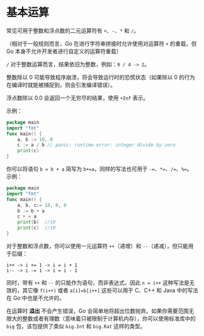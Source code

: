 # 基本运算

常见可用于整数和浮点数的二元运算符有 `+`、`-`、`*` 和 `/`。

（相对于一般规则而言，Go 在进行字符串拼接时允许使用对运算符 `+` 的重载，但 Go 本身不允许开发者进行自定义的运算符重载）

`/` 对于整数运算而言，结果依旧为整数，例如：`9 / 4 -> 2`。

整数除以 0 可能导致程序崩溃，将会导致运行时的恐慌状态（如果除以 0 的行为在编译时就能被捕捉到，则会引发编译错误）。

浮点数除以 0.0 会返回一个无穷尽的结果，使用 `+Inf` 表示。

示例：

```go
package main
import "fmt"
func main() {
    a, b := 10, 0
    c := a / b // panic: runtime error: integer divide by zero
    print(c)
}
```

你可以将语句 `b = b + a` 简写为 `b+=a`，同样的写法也可用于 `-=`、`*=`、`/=`、`%=`。
示例：

```go
package main
import "fmt"
func main() {
    a, b, c:= 10, 0, 0
    b := b + a
    c + = a
    print(b)  //10
    print(c)  //10
}
```

对于整数和浮点数，你可以使用一元运算符 `++`（递增）和 `--`（递减），但只能用于后缀：

    i++ -> i += 1 -> i = i + 1
    i-- -> i -= 1 -> i = i - 1

同时，带有 `++` 和 `--` 的只能作为语句，而非表达式，因此 `n = i++` 这种写法是无效的，其它像 `f(i++)` 或者 `a[i]=b[i++]` 这些可以用于 C、C++ 和 Java 中的写法在 Go 中也是不允许的。

在运算时 **溢出** 不会产生错误，Go 会简单地将超出位数抛弃。如果你需要范围无限大的整数或者有理数（意味着只被限制于计算机内存），你可以使用标准库中的 `big` 包，该包提供了类似 `big.Int` 和 `big.Rat` 这样的类型。

[参考资料]: (https://github.com/Unknwon/the-way-to-go_ZH_CN/blob/master/eBook/04.5.md)